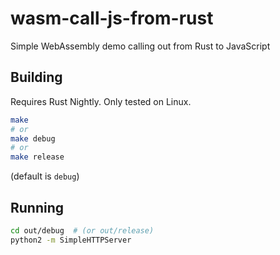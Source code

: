 # wasm-call-js-from-rust

Simple WebAssembly demo calling out from Rust to JavaScript

## Building

Requires Rust Nightly. Only tested on Linux.

```sh
make
# or
make debug
# or
make release
```

(default is `debug`)

## Running

```sh
cd out/debug  # (or out/release)
python2 -m SimpleHTTPServer
```
